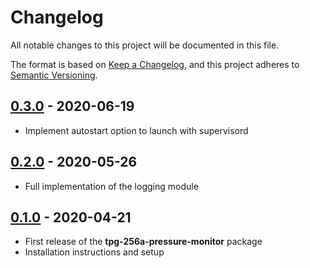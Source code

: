 # Changelog

All notable changes to this project will be documented in this file.

The format is based on [Keep a Changelog](https://keepachangelog.com/en/1.0.0/),
and this project adheres to [Semantic Versioning](https://semver.org/spec/v2.0.0.html).

## [0.3.0] - 2020-06-19

- Implement autostart option to launch with supervisord

## [0.2.0] - 2020-05-26

- Full implementation of the logging module

## [0.1.0] - 2020-04-21

- First release of the **tpg-256a-pressure-monitor** package
- Installation instructions and setup

[0.1.0]: https://gitlab.ethz.ch/exotic-matter/cw-beam/tpg-256a-pressure-monitor/tree/v0.1.0
[0.2.0]: https://gitlab.ethz.ch/exotic-matter/cw-beam/tpg-256a-pressure-monitor/tree/v0.2.0
[0.3.0]: https://gitlab.ethz.ch/exotic-matter/cw-beam/tpg-256a-pressure-monitor/tree/v0.3.0